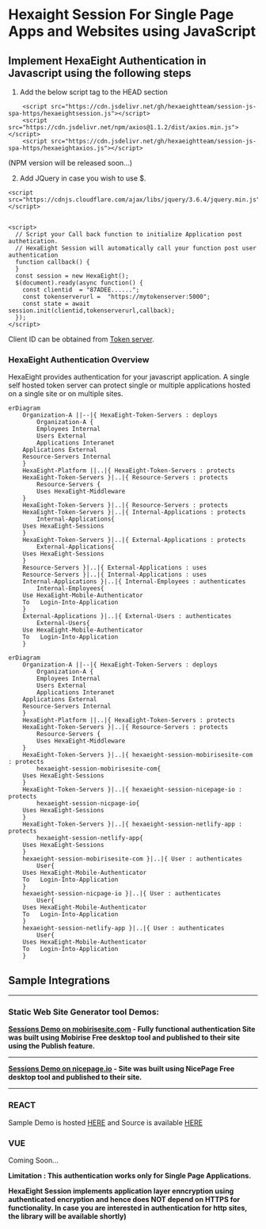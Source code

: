 # Hexaight Session For Single Page Apps and Websites using JavaScript

## Implement HexaEight Authentication in Javascript using the following steps

1. Add the below script tag to the HEAD section

```
	<script src="https://cdn.jsdelivr.net/gh/hexaeightteam/session-js-spa-https/hexaeightsession.js"></script>
	<script src="https://cdn.jsdelivr.net/npm/axios@1.1.2/dist/axios.min.js"></script>
	<script src="https://cdn.jsdelivr.net/gh/hexaeightteam/session-js-spa-https/hexaeightaxios.js"></script>
```
(NPM version will be released soon...)

2. Add JQuery in case you wish to use $.

```
<script src="https://cdnjs.cloudflare.com/ajax/libs/jquery/3.6.4/jquery.min.js"></script>


<script>
  // Script your Call back function to initialize Application post authetication. 
  // HexaEight Session will automatically call your function post user authentication
  function callback() {
  }
  const session = new HexaEight();
  $(document).ready(async function() {
	const clientid  = "87ADEE......";
	const tokenserverurl =  "https://mytokenserver:5000";
	const state = await session.init(clientid,tokenserverurl,callback);
  }); 
</script>
```

Client ID can be obtained from [Token server](https://github.com/HexaEightTeam/HexaEight-Token-Server).  

### HexaEight Authentication Overview

HexaEight provides authentication for your javascript application.  A single self hosted token server can protect single or multiple applications hosted on a single site or on multiple sites.  



```mermaid
erDiagram
    Organization-A ||--|{ HexaEight-Token-Servers : deploys
        Organization-A {
        Employees Internal
        Users External
        Applications Interanet
	Applications External
	Resource-Servers Internal
	}
	HexaEight-Platform ||..|{ HexaEight-Token-Servers : protects
	HexaEight-Token-Servers }|..|{ Resource-Servers : protects
        Resource-Servers {
        Uses HexaEight-Middleware
	}
	HexaEight-Token-Servers }|..|{ Resource-Servers : protects
	HexaEight-Token-Servers }|..|{ Internal-Applications : protects
        Internal-Applications{
	Uses HexaEight-Sessions
	}
	HexaEight-Token-Servers }|..|{ External-Applications : protects
        External-Applications{
	Uses HexaEight-Sessions
	}
	Resource-Servers }|..|{ External-Applications : uses
	Resource-Servers }|..|{ Internal-Applications : uses
	Internal-Applications }|..|{ Internal-Employees : authenticates
        Internal-Employees{
	Use HexaEight-Mobile-Authenticator
	To   Login-Into-Application
	}
	External-Applications }|..|{ External-Users : authenticates
        External-Users{
	Use HexaEight-Mobile-Authenticator
	To   Login-Into-Application
	}

```


```mermaid
erDiagram
    Organization-A ||--|{ HexaEight-Token-Servers : deploys
        Organization-A {
        Employees Internal
        Users External
        Applications Interanet
	Applications External
	Resource-Servers Internal
	}
	HexaEight-Platform ||..|{ HexaEight-Token-Servers : protects
	HexaEight-Token-Servers }|..|{ Resource-Servers : protects
        Resource-Servers {
        Uses HexaEight-Middleware
	}
	HexaEight-Token-Servers }|..|{ hexaeight-session-mobirisesite-com : protects
        hexaeight-session-mobirisesite-com{
	Uses HexaEight-Sessions
	}
	HexaEight-Token-Servers }|..|{ hexaeight-session-nicepage-io : protects
        hexaeight-session-nicpage-io{
	Uses HexaEight-Sessions
	}
	HexaEight-Token-Servers }|..|{ hexaeight-session-netlify-app : protects
        hexaeight-session-netlify-app{
	Uses HexaEight-Sessions
	}
	hexaeight-session-mobirisesite-com }|..|{ User : authenticates
        User{
	Uses HexaEight-Mobile-Authenticator
	To   Login-Into-Application
	}
	hexaeight-session-nicpage-io }|..|{ User : authenticates
        User{
	Uses HexaEight-Mobile-Authenticator
	To   Login-Into-Application
	}
	hexaeight-session-netlify-app }|..|{ User : authenticates
        User{
	Uses HexaEight-Mobile-Authenticator
	To   Login-Into-Application
	}

```







## Sample Integrations

---

### Static Web Site Generator tool Demos:

**[Sessions Demo on mobirisesite.com](https://hexaeight-session.mobirisesite.com) - Fully functional authentication Site was built using Mobirise Free desktop tool and published to their site using the Publish feature.**

---

**[Sessions Demo on nicepage.io](https://hexaeight-session.nicepage.io/) - Site was built using NicePage Free desktop tool and published to their site.**

---

### REACT

Sample Demo is hosted [HERE](https://hexaeight-session.netlify.app/) and Source is available [HERE](https://github.com/HexaEightTeam/react-hexaeight-session-demo) 

### VUE

Coming Soon...

**Limitation : This authentication works only for Single Page Applications.**  

**HexaEight Session implements application layer enncryption using authenticated encryption and hence does NOT depend on HTTPS for functionality. In case you are interested in authentication for http sites, the library will be available shortly)**



